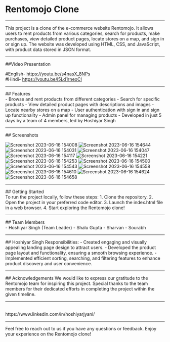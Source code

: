 # Rentomojo Clone
<hr>
This project is a clone of the e-commerce website Rentomojo. It allows users to rent products from various categories, search for products, make purchases, view detailed product pages, locate stores on a map, and sign in or sign up. The website was developed using HTML, CSS, and JavaScript, with product data stored in JSON format. <br>
<hr>
##Video Presentation <br>

#English- https://youtu.be/s4nasX_8NPs <br>
#Hindi- https://youtu.be/l5Ld1rneoCI

<hr>
## Features<br>
- Browse and rent products from different categories
- Search for specific products
- View detailed product pages with descriptions and images
- Locate nearby stores on a map
- User authentication with sign in and sign up functionality
- Admin panel for managing products
- Developed in just 5 days by a team of 4 members, led by Hoshiyar Singh
<hr>
## Screenshots<br>

 ![Screenshot 2023-06-16 154008](https://github.com/hoshiyarjyani/Rentomojo-Website-Clone/assets/110700928/74f4ba20-8aec-458f-90bf-3bf416b22956)
![Screenshot 2023-06-16 154644](https://github.com/hoshiyarjyani/Rentomojo-Website-Clone/assets/110700928/d768b370-da4d-4959-a051-6a6e5e4d5958)
![Screenshot 2023-06-16 154031](https://github.com/hoshiyarjyani/Rentomojo-Website-Clone/assets/110700928/9825128d-1984-448e-9cc8-f4e93859eb38)
![Screenshot 2023-06-16 154047](https://github.com/hoshiyarjyani/Rentomojo-Website-Clone/assets/110700928/9d6e4cc3-7e84-4564-b60a-4b580dfaa18c)
![Screenshot 2023-06-16 154117](https://github.com/hoshiyarjyani/Rentomojo-Website-Clone/assets/110700928/4918643e-df2f-4373-9e16-7bebf3bbaa0d)
![Screenshot 2023-06-16 154221](https://github.com/hoshiyarjyani/Rentomojo-Website-Clone/assets/110700928/ebec812a-dbec-4030-b95c-a76f9069a079)
![Screenshot 2023-06-16 154253](https://github.com/hoshiyarjyani/Rentomojo-Website-Clone/assets/110700928/564a1e3d-97d2-483c-ad68-4808e3e81728)
![Screenshot 2023-06-16 154500](https://github.com/hoshiyarjyani/Rentomojo-Website-Clone/assets/110700928/5dae8169-21bf-4bbb-9855-a699f767b9be)
![Screenshot 2023-06-16 154543](https://github.com/hoshiyarjyani/Rentomojo-Website-Clone/assets/110700928/7c155492-f2c3-42e5-9d76-866dd4141585)
![Screenshot 2023-06-16 154558](https://github.com/hoshiyarjyani/Rentomojo-Website-Clone/assets/110700928/fd58d14e-01c1-4974-a92a-a052fc200bc4)
![Screenshot 2023-06-16 154610](https://github.com/hoshiyarjyani/Rentomojo-Website-Clone/assets/110700928/c592e593-ec62-4653-915c-8d5f4ecbf6b0)
![Screenshot 2023-06-16 154624](https://github.com/hoshiyarjyani/Rentomojo-Website-Clone/assets/110700928/488157a3-8fa9-4b64-be0c-d1795fd053ba)
![Screenshot 2023-06-16 154658](https://github.com/hoshiyarjyani/Rentomojo-Website-Clone/assets/110700928/55521425-78cf-4279-bed3-bd4a8414242b)

<hr>
## Getting Started<br>
To run the project locally, follow these steps:
1. Clone the repository.
2. Open the project in your preferred code editor.
3. Launch the index.html file in a web browser.
4. Start exploring the Rentomojo clone!
<hr>
## Team Members<br>
- Hoshiyar Singh (Team Leader)
- Shalu Gupta
- Sharvan
- Sourabh
<hr>
 ## Hoshiyar Singh Responsibilities:
- Created engaging and visually appealing landing page design to attract users.
- Developed the product page layout and functionality, ensuring a smooth browsing experience.
- Implemented efficient sorting, searching, and filtering features to enhance product discovery and user convenience.
<hr>
## Acknowledgements
We would like to express our gratitude to the Rentomojo team for inspiring this project. Special thanks to the team members for their dedicated efforts in completing the project within the given timeline.
<hr><br>
https://www.linkedin.com/in/hoshiyarjyani/

<hr>
Feel free to reach out to us if you have any questions or feedback. Enjoy your experience on the Rentomojo clone!
